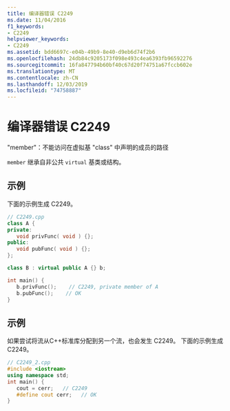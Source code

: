 ```yaml
---
title: 编译器错误 C2249
ms.date: 11/04/2016
f1_keywords:
- C2249
helpviewer_keywords:
- C2249
ms.assetid: bdd6697c-e04b-49b9-8e40-d9eb6d74f2b6
ms.openlocfilehash: 24db84c9205173f098e493c4ea6393fb96592276
ms.sourcegitcommit: 16fa847794b60bf40c67d20f74751a67fccb602e
ms.translationtype: MT
ms.contentlocale: zh-CN
ms.lasthandoff: 12/03/2019
ms.locfileid: "74758887"
---
```

# <a name="compiler-error-c2249"></a>编译器错误 C2249

"member"：不能访问在虚拟基 "class" 中声明的成员的路径

`member` 继承自非公共 `virtual` 基类或结构。

## <a name="example"></a>示例

下面的示例生成 C2249。

```cpp
// C2249.cpp
class A {
private:
   void privFunc( void ) {};
public:
   void pubFunc( void ) {};
};

class B : virtual public A {} b;

int main() {
   b.privFunc();    // C2249, private member of A
   b.pubFunc();    // OK
}
```

## <a name="example"></a>示例

如果尝试将流从C++标准库分配到另一个流，也会发生 C2249。  下面的示例生成 C2249。

```cpp
// C2249_2.cpp
#include <iostream>
using namespace std;
int main() {
   cout = cerr;   // C2249
   #define cout cerr;   // OK
}
```
